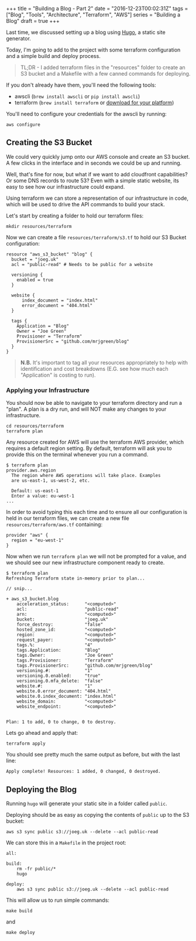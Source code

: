 +++
title = "Building a Blog - Part 2"
date = "2016-12-23T00:02:31Z"
tags = ["Blog", "Tools", "Architecture", "Terraform", "AWS"]
series = "Building a Blog"
draft = true
+++

Last time, we discussed setting up a blog using [Hugo](https://gohugo.io), a static site generator.

Today, I'm going to add to the project with some terraform configuration and a simple
build and deploy process.

> TL;DR - I added terraform files in the "resources" folder to create an S3 bucket 
and a Makefile with a few canned commands for deploying.

If you don't already have them, you'll need the following tools:

* awscli (`brew install awscli` or `pip install awscli`)
* terraform (`brew install terraform` or [download for your platform](https://www.terraform.io/downloads.html))

You'll need to configure your credentials for the awscli by running:

    aws configure

## Creating the S3 Bucket

We could very quickly jump onto our AWS console and create an S3 bucket. A few clicks in the
interface and in seconds we could be up and running.

Well, that's fine for now, but what if we want to add cloudfront capabilities? Or some DNS 
records to route 53? Even with a simple static website, its easy to see how our infrastructure
could expand.

Using terraform we can store a representation of our infrastructure in code, which will be
used to drive the API commands to build your stack.

Let's start by creating a folder to hold our terraform files:

    mkdir resources/terraform

Now we can create a file `resources/terraform/s3.tf` to hold our S3 Bucket configuration:

~~~
resource "aws_s3_bucket" "blog" {
  bucket = "joeg.uk"
  acl = "public-read" # Needs to be public for a website

  versioning {
    enabled = true
  }
  
  website {
      index_document = "index.html"
      error_document = "404.html"
  }

  tags {
    Application = "Blog"
    Owner = "Joe Green"
    Provisioner = "Terraform"
    ProvisionerSrc = "github.com/mrjgreen/blog"
  }
}
~~~

> **N.B.** It's important to tag all your resources appropriately to help with identification
and cost breakdowns (E.G. see how much each "Application" is costing to run).

### Applying your Infrastructure

You should now be able to navigate to your terraform directory and run a "plan". 
A plan is a dry run, and will NOT make any changes to your infrastructure.

    cd resources/terraform
    terraform plan

Any resource created for AWS will use the terraform AWS provider, which requires a 
default region setting. By default, terraform will ask you to provide this on
the terminal whenever you run a command.

~~~
$ terraform plan
provider.aws.region
  The region where AWS operations will take place. Examples
  are us-east-1, us-west-2, etc.

  Default: us-east-1
  Enter a value: eu-west-1
...
~~~

In order to avoid typing this each time and to ensure all our configuration is held
in our terraform files, we can create a new file `resources/terraform/aws.tf` containing:

~~~
provider "aws" {
  region = "eu-west-1"
}
~~~

Now when we run `terraform plan` we will not be prompted for a value, and we should see
our new infrastructure component ready to create.

~~~
$ terraform plan
Refreshing Terraform state in-memory prior to plan...

// snip...

+ aws_s3_bucket.blog
    acceleration_status:      "<computed>"
    acl:                      "public-read"
    arn:                      "<computed>"
    bucket:                   "joeg.uk"
    force_destroy:            "false"
    hosted_zone_id:           "<computed>"
    region:                   "<computed>"
    request_payer:            "<computed>"
    tags.%:                   "4"
    tags.Application:         "Blog"
    tags.Owner:               "Joe Green"
    tags.Provisioner:         "Terraform"
    tags.ProvisionerSrc:      "github.com/mrjgreen/blog"
    versioning.#:             "1"
    versioning.0.enabled:     "true"
    versioning.0.mfa_delete:  "false"
    website.#:                "1"
    website.0.error_document: "404.html"
    website.0.index_document: "index.html"
    website_domain:           "<computed>"
    website_endpoint:         "<computed>"


Plan: 1 to add, 0 to change, 0 to destroy.
~~~

Lets go ahead and apply that:

    terraform apply
    
You should see pretty much the same output as before, but with the last line:
    
    Apply complete! Resources: 1 added, 0 changed, 0 destroyed.


## Deploying the Blog

Running `hugo` will generate your static site in a folder called `public`.
 
Deploying should be as easy as copying the contents of `public` up to the S3 bucket:

    aws s3 sync public s3://joeg.uk --delete --acl public-read

We can store this in a `Makefile` in the project root:

~~~
all:

build:
	rm -fr public/*
	hugo

deploy:
	aws s3 sync public s3://joeg.uk --delete --acl public-read
~~~

This will allow us to run simple commands:

    make build

and

    make deploy